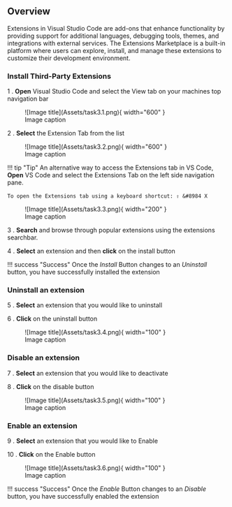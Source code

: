 ## Overview
Extensions in Visual Studio Code are add-ons that enhance functionality by providing support for additional languages, debugging tools, themes, and integrations with external services. The Extensions Marketplace is a built-in platform where users can explore, install, and manage these extensions to customize their development environment.

### Install Third-Party Extensions

1 . <b>Open</b> Visual Studio Code and select the View tab on your machines top navigation bar

<figure markdown="span">
  ![Image title](Assets/task3.1.png){ width="600" }
  <figcaption>Image caption</figcaption>
</figure>

2 . <b>Select</b> the Extension Tab from the list

<figure markdown="span">
  ![Image title](Assets/task3.2.png){ width="600" }
  <figcaption>Image caption</figcaption>
</figure>

!!! tip "Tip"
    An alternative way to access the Extensions tab in VS Code, <b>Open</b> VS Code and select the Extensions Tab on the left side navigation pane.
    
    To open the Extensions tab using a keyboard shortcut: ⇧ &#8984 X

<figure markdown="span">
  ![Image title](Assets/task3.3.png){ width="200" }
  <figcaption>Image caption</figcaption>
</figure>

3 . <b>Search</b> and browse through popular extensions using the extensions searchbar.

4 . <b>Select</b> an extension and then <b>click</b> on the install button

!!! success "Success"
    Once the <i>Install</i> Button changes to an <i>Uninstall</i> button, you have successfully installed the extension

### Uninstall an extension

5 . <b>Select</b> an extension that you would like to uninstall

6 . <b>Click</b> on the uninstall button

<figure markdown="span">
  ![Image title](Assets/task3.4.png){ width="100" }
  <figcaption>Image caption</figcaption>
</figure>

### Disable an extension

7 . <b>Select</b> an extension that you would like to deactivate

8 . <b>Click</b> on the disable button

<figure markdown="span">
  ![Image title](Assets/task3.5.png){ width="100" }
  <figcaption>Image caption</figcaption>
</figure>

### Enable an extension

9 . <b>Select</b> an extension that you would like to Enable

10 . <b>Click</b> on the Enable button

<figure markdown="span">
  ![Image title](Assets/task3.6.png){ width="100" }
  <figcaption>Image caption</figcaption>
</figure>

!!! success "Success"
    Once the <i>Enable</i> Button changes to an <i>Disable</i> button, you have successfully enabled the extension
